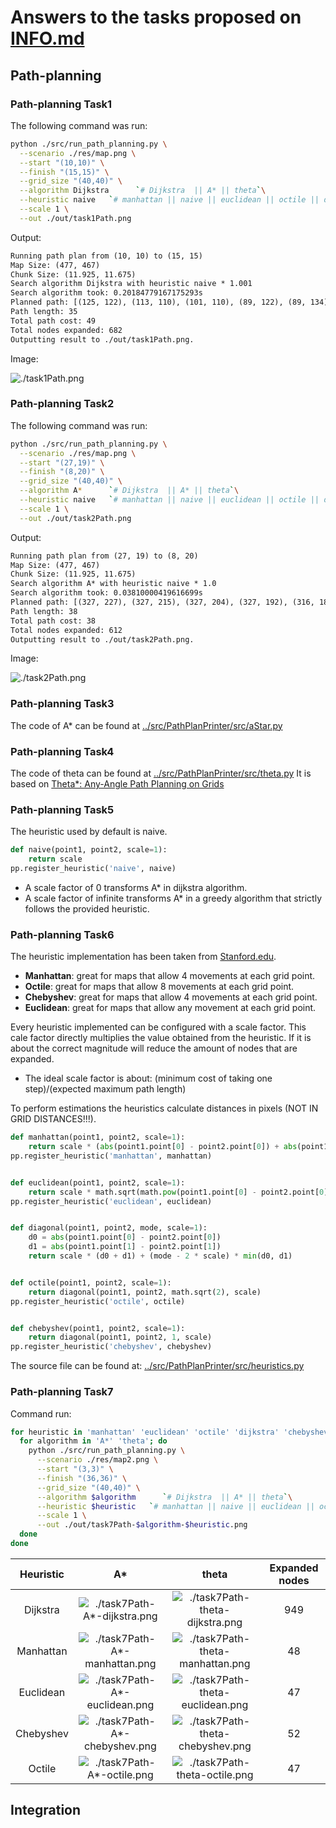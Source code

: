 
# Answers to the tasks proposed on [INFO.md](./INFO.md)

## Path-planning

### Path-planning Task1

The following command was run:

```bash
python ./src/run_path_planning.py \
  --scenario ./res/map.png \
  --start "(10,10)" \
  --finish "(15,15)" \
  --grid_size "(40,40)" \
  --algorithm Dijkstra      `# Dijkstra  || A* || theta`\
  --heuristic naive   `# manhattan || naive || euclidean || octile || dijkstra || chebyshev`\
  --scale 1 \
  --out ./out/task1Path.png
```

Output:

```txt
Running path plan from (10, 10) to (15, 15)
Map Size: (477, 467)
Chunk Size: (11.925, 11.675)
Search algorithm Dijkstra with heuristic naive * 1.001
Search algorithm took: 0.20184779167175293s
Planned path: [(125, 122), (113, 110), (101, 110), (89, 122), (89, 134), (89, 145), (89, 157), (89, 169), (89, 180), (89, 192), (89, 204), (89, 215), (89, 227), (89, 239), (89, 251), (101, 262), (101, 274), (101, 286), (101, 297), (113, 309), (125, 309), (137, 309), (149, 309), (160, 309), (172, 297), (172, 286), (172, 274), (172, 262), (184, 251), (196, 239), (196, 227), (196, 215), (184, 204), (184, 192), (184, 180)]
Path length: 35
Total path cost: 49
Total nodes expanded: 682
Outputting result to ./out/task1Path.png.
```

Image:

![./task1Path.png](./task1Path.png)

### Path-planning Task2

The following command was run:

```bash
python ./src/run_path_planning.py \
  --scenario ./res/map.png \
  --start "(27,19)" \
  --finish "(8,20)" \
  --grid_size "(40,40)" \
  --algorithm A*      `# Dijkstra  || A* || theta`\
  --heuristic naive   `# manhattan || naive || euclidean || octile || dijkstra || chebyshev`\
  --scale 1 \
  --out ./out/task2Path.png
```

Output:

```txt
Running path plan from (27, 19) to (8, 20)
Map Size: (477, 467)
Chunk Size: (11.925, 11.675)
Search algorithm A* with heuristic naive * 1.0
Search algorithm took: 0.03810000419616699s
Planned path: [(327, 227), (327, 215), (327, 204), (327, 192), (316, 180), (304, 169), (292, 157), (292, 145), (292, 134), (292, 122), (292, 110), (280, 99), (268, 99), (256, 99), (244, 99), (232, 99), (220, 99), (208, 99), (196, 99), (184, 99), (172, 99), (160, 99), (149, 99), (137, 99), (125, 99), (113, 99), (101, 110), (89, 122), (89, 134), (89, 145), (89, 157), (89, 169), (89, 180), (89, 192), (89, 204), (89, 215), (89, 227), (101, 239)]
Path length: 38
Total path cost: 38
Total nodes expanded: 612
Outputting result to ./out/task2Path.png.
```

Image:

![./task2Path.png](./task2Path.png)

### Path-planning Task3

The code of A* can be found at [../src/PathPlanPrinter/src/aStar.py](../src/PathPlanPrinter/src/aStar.py)

### Path-planning Task4

The code of theta can be found at [../src/PathPlanPrinter/src/theta.py](../src/PathPlanPrinter/src/theta.py)
It is based on [Theta*: Any-Angle Path Planning on Grids](https://arxiv.org/pdf/1401.3843.pdf)

### Path-planning Task5

The heuristic used by default is naive.

```python
def naive(point1, point2, scale=1):
    return scale
pp.register_heuristic('naive', naive)
```

* A scale factor of 0 transforms A* in dijkstra algorithm.
* A scale factor of infinite transforms A* in a greedy algorithm that strictly follows the provided heuristic.

### Path-planning Task6

The heuristic implementation has been taken from [Stanford.edu](http://theory.stanford.edu/~amitp/GameProgramming/Heuristics.html).

* **Manhattan**: great for maps that allow 4 movements at each grid point.
* **Octile**: great for maps that allow 8 movements at each grid point.
* **Chebyshev**: great for maps that allow 4 movements at each grid point.
* **Euclidean**: great for maps that allow any movement at each grid point.

Every heuristic implemented can be configured with a scale factor.
This cale factor directly multiplies the value obtained from the heuristic.
If it is about the correct magnitude will reduce the amount of nodes that are expanded.

* The ideal scale factor is about: (minimum cost of taking one step)/(expected maximum path length)

To perform estimations the heuristics calculate distances in pixels (NOT IN GRID DISTANCES!!!).

```python
def manhattan(point1, point2, scale=1):
    return scale * (abs(point1.point[0] - point2.point[0]) + abs(point1.point[1] - point2.point[1]))
pp.register_heuristic('manhattan', manhattan)


def euclidean(point1, point2, scale=1):
    return scale * math.sqrt(math.pow(point1.point[0] - point2.point[0], 2) + math.pow(point1.point[1] - point2.point[1], 2))
pp.register_heuristic('euclidean', euclidean)


def diagonal(point1, point2, mode, scale=1):
    d0 = abs(point1.point[0] - point2.point[0])
    d1 = abs(point1.point[1] - point2.point[1])
    return scale * (d0 + d1) + (mode - 2 * scale) * min(d0, d1)


def octile(point1, point2, scale=1):
    return diagonal(point1, point2, math.sqrt(2), scale)
pp.register_heuristic('octile', octile)


def chebyshev(point1, point2, scale=1):
    return diagonal(point1, point2, 1, scale)
pp.register_heuristic('chebyshev', chebyshev)
```

The source file can be found at: [../src/PathPlanPrinter/src/heuristics.py](../src/PathPlanPrinter/src/heuristics.py)

### Path-planning Task7

Command run:

```bash
for heuristic in 'manhattan' 'euclidean' 'octile' 'dijkstra' 'chebyshev'; do
  for algorithm in 'A*' 'theta'; do
    python ./src/run_path_planning.py \
      --scenario ./res/map2.png \
      --start "(3,3)" \
      --finish "(36,36)" \
      --grid_size "(40,40)" \
      --algorithm $algorithm      `# Dijkstra  || A* || theta`\
      --heuristic $heuristic   `# manhattan || naive || euclidean || octile || dijkstra || chebyshev`\
      --scale 1 \
      --out ./out/task7Path-$algorithm-$heuristic.png
  done
done
```

| Heuristic | A*                                                              | theta                                                                 | Expanded nodes |
|:---------:|:---------------------------------------------------------------:|:---------------------------------------------------------------------:|:--------------:|
| Dijkstra  | ![./task7Path-A*-dijkstra.png](./task7Path-A*-dijkstra.png)     | ![./task7Path-theta-dijkstra.png](./task7Path-theta-dijkstra.png)     | 949            |
| Manhattan | ![./task7Path-A*-manhattan.png](./task7Path-A*-manhattan.png)   | ![./task7Path-theta-manhattan.png](./task7Path-theta-manhattan.png)   | 48             |
| Euclidean | ![./task7Path-A*-euclidean.png](./task7Path-A*-euclidean.png)   | ![./task7Path-theta-euclidean.png](./task7Path-theta-euclidean.png)   | 47             |
| Chebyshev | ![./task7Path-A*-chebyshev.png](./task7Path-A*-chebyshev.png)   | ![./task7Path-theta-chebyshev.png](./task7Path-theta-chebyshev.png)   | 52             |
| Octile    | ![./task7Path-A*-octile.png](./task7Path-A*-octile.png)         | ![./task7Path-theta-octile.png](./task7Path-theta-octile.png)         | 47             |

## Integration


